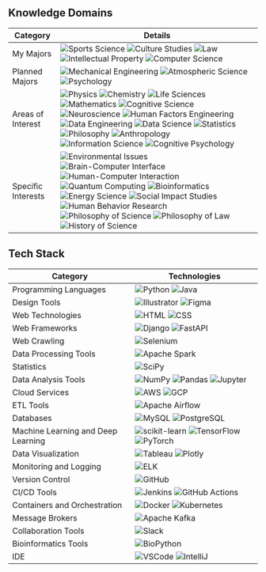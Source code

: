 ## Knowledge Domains

| **Category** | **Details** |
|--------------|-------------|
| My Majors | ![Sports Science](https://img.shields.io/badge/Sports%20Science-A8E1DB?style=flat-square) ![Culture Studies](https://img.shields.io/badge/Culture%20Studies-A8E1DB?style=flat-square) ![Law](https://img.shields.io/badge/Law-A8E1DB?style=flat-square) ![Intellectual Property](https://img.shields.io/badge/Intellectual%20Property-A8E1DB?style=flat-square) ![Computer Science](https://img.shields.io/badge/Computer%20Science-A8E1DB?style=flat-square) |
| Planned Majors | ![Mechanical Engineering](https://img.shields.io/badge/Mechanical%20Engineering-130613?style=flat-square) ![Atmospheric Science](https://img.shields.io/badge/Atmospheric%20Science-130613?style=flat-square) ![Psychology](https://img.shields.io/badge/Psychology-130613?style=flat-square) |
| Areas of Interest | ![Physics](https://img.shields.io/badge/Physics-FFFFFF?style=flat-square&color=FFFFFF) ![Chemistry](https://img.shields.io/badge/Chemistry-FFFFFF?style=flat-square&color=FFFFFF) ![Life Sciences](https://img.shields.io/badge/Life%20Sciences-FFFFFF?style=flat-square&color=FFFFFF) ![Mathematics](https://img.shields.io/badge/Mathematics-FFFFFF?style=flat-square&color=FFFFFF) ![Cognitive Science](https://img.shields.io/badge/Cognitive%20Science-FFFFFF?style=flat-square&color=FFFFFF) ![Neuroscience](https://img.shields.io/badge/Neuroscience-FFFFFF?style=flat-square&color=FFFFFF) ![Human Factors Engineering](https://img.shields.io/badge/Human%20Factors%20Engineering-FFFFFF?style=flat-square&color=FFFFFF) ![Data Engineering](https://img.shields.io/badge/Data%20Engineering-FFFFFF?style=flat-square&color=FFFFFF) ![Data Science](https://img.shields.io/badge/Data%20Science-FFFFFF?style=flat-square&color=FFFFFF) ![Statistics](https://img.shields.io/badge/Statistics-FFFFFF?style=flat-square&color=FFFFFF) ![Philosophy](https://img.shields.io/badge/Philosophy-FFFFFF?style=flat-square&color=FFFFFF) ![Anthropology](https://img.shields.io/badge/Anthropology-FFFFFF?style=flat-square&color=FFFFFF) ![Information Science](https://img.shields.io/badge/Information%20Science-FFFFFF?style=flat-square&color=FFFFFF) ![Cognitive Psychology](https://img.shields.io/badge/Cognitive%20Psychology-FFFFFF?style=flat-square&color=FFFFFF) |
| Specific Interests | ![Environmental Issues](https://img.shields.io/badge/Environmental%20Issues-FFFFFF?style=flat-square&color=FFFFFF) ![Brain-Computer Interface](https://img.shields.io/badge/Brain--Computer%20Interface-FFFFFF?style=flat-square&color=FFFFFF) ![Human-Computer Interaction](https://img.shields.io/badge/Human--Computer%20Interaction-FFFFFF?style=flat-square&color=FFFFFF) ![Quantum Computing](https://img.shields.io/badge/Quantum%20Computing-FFFFFF?style=flat-square&color=FFFFFF) ![Bioinformatics](https://img.shields.io/badge/Bioinformatics-FFFFFF?style=flat-square&color=FFFFFF) ![Energy Science](https://img.shields.io/badge/Energy%20Science-FFFFFF?style=flat-square&color=FFFFFF) ![Social Impact Studies](https://img.shields.io/badge/Social%20Impact%20Studies-FFFFFF?style=flat-square&color=FFFFFF) ![Human Behavior Research](https://img.shields.io/badge/Human%20Behavior%20Research-FFFFFF?style=flat-square&color=FFFFFF) ![Philosophy of Science](https://img.shields.io/badge/Philosophy%20of%20Science-FFFFFF?style=flat-square&color=FFFFFF) ![Philosophy of Law](https://img.shields.io/badge/Philosophy%20of%20Law-FFFFFF?style=flat-square&color=FFFFFF) ![History of Science](https://img.shields.io/badge/History%20of%20Science-FFFFFF?style=flat-square&color=FFFFFF) |

## Tech Stack

| **Category** | **Technologies** |
|--------------|-------------------|
| Programming Languages | ![Python](https://img.shields.io/badge/Python-A8E1DB?style=flat-square&logo=Python&logoColor=white) ![Java](https://img.shields.io/badge/Java-130613?style=flat-square&logo=Java&logoColor=white) |
| Design Tools | ![Illustrator](https://img.shields.io/badge/Illustrator-FFFFFF?style=flat-square&logo=Adobe-Illustrator&logoColor=130613) ![Figma](https://img.shields.io/badge/Figma-FFFFFF?style=flat-square&logo=Figma&logoColor=130613) |
| Web Technologies | ![HTML](https://img.shields.io/badge/HTML-FFFFFF?style=flat-square&logo=HTML5&logoColor=130613) ![CSS](https://img.shields.io/badge/CSS-FFFFFF?style=flat-square&logo=CSS3&logoColor=130613) |
| Web Frameworks | ![Django](https://img.shields.io/badge/Django-A8E1DB?style=flat-square&logo=Django&logoColor=white) ![FastAPI](https://img.shields.io/badge/FastAPI-130613?style=flat-square&logo=FastAPI&logoColor=white) |
| Web Crawling | ![Selenium](https://img.shields.io/badge/Selenium-A8E1DB?style=flat-square&logo=Selenium&logoColor=white) |
| Data Processing Tools | ![Apache Spark](https://img.shields.io/badge/Apache%20Spark-A8E1DB?style=flat-square&logo=Apache-Spark&logoColor=white) |
| Statistics | ![SciPy](https://img.shields.io/badge/SciPy-130613?style=flat-square&logo=SciPy&logoColor=white) |
| Data Analysis Tools | ![NumPy](https://img.shields.io/badge/NumPy-A8E1DB?style=flat-square&logo=NumPy&logoColor=white) ![Pandas](https://img.shields.io/badge/Pandas-130613?style=flat-square&logo=Pandas&logoColor=white) ![Jupyter](https://img.shields.io/badge/Jupyter-A8E1DB?style=flat-square&logo=Jupyter&logoColor=white) |
| Cloud Services | ![AWS](https://img.shields.io/badge/AWS-232F3E?style=flat-square&logo=Amazon-AWS&logoColor=white) ![GCP](https://img.shields.io/badge/GCP-4285F4?style=flat-square&logo=Google-Cloud&logoColor=white) |
| ETL Tools | ![Apache Airflow](https://img.shields.io/badge/Apache%20Airflow-130613?style=flat-square&logo=Apache-Airflow&logoColor=white) |
| Databases | ![MySQL](https://img.shields.io/badge/MySQL-A8E1DB?style=flat-square&logo=MySQL&logoColor=white) ![PostgreSQL](https://img.shields.io/badge/PostgreSQL-A8E1DB?style=flat-square&logo=PostgreSQL&logoColor=white) |
| Machine Learning and Deep Learning | ![scikit-learn](https://img.shields.io/badge/scikit--learn-130613?style=flat-square&logo=scikit-learn&logoColor=white) ![TensorFlow](https://img.shields.io/badge/TensorFlow-130613?style=flat-square&logo=TensorFlow&logoColor=white) ![PyTorch](https://img.shields.io/badge/PyTorch-130613?style=flat-square&logo=PyTorch&logoColor=white) |
| Data Visualization | ![Tableau](https://img.shields.io/badge/Tableau-A8E1DB?style=flat-square&logo=Tableau&logoColor=white) ![Plotly](https://img.shields.io/badge/Plotly-A8E1DB?style=flat-square&logo=Plotly&logoColor=white) |
| Monitoring and Logging | ![ELK](https://img.shields.io/badge/ELK-A8E1DB?style=flat-square&logo=Elastic-Stack&logoColor=white) |
| Version Control | ![GitHub](https://img.shields.io/badge/GitHub-A8E1DB?style=flat-square&logo=GitHub&logoColor=white) |
| CI/CD Tools | ![Jenkins](https://img.shields.io/badge/Jenkins-130613?style=flat-square&logo=Jenkins&logoColor=white) ![GitHub Actions](https://img.shields.io/badge/GitHub%20Actions-130613?style=flat-square&logo=GitHub-Actions&logoColor=white) |
| Containers and Orchestration | ![Docker](https://img.shields.io/badge/Docker-A8E1DB?style=flat-square&logo=Docker&logoColor=white) ![Kubernetes](https://img.shields.io/badge/Kubernetes-A8E1DB?style=flat-square&logo=Kubernetes&logoColor=white) |
| Message Brokers | ![Apache Kafka](https://img.shields.io/badge/Apache%20Kafka-A8E1DB?style=flat-square&logo=Apache-Kafka&logoColor=white) |
| Collaboration Tools | ![Slack](https://img.shields.io/badge/Slack-FFFFFF?style=flat-square&logo=Slack&logoColor=130613) |
| Bioinformatics Tools | ![BioPython](https://img.shields.io/badge/BioPython-A8E1DB?style=flat-square&logo=Biopython&logoColor=white) |
| IDE | ![VSCode](https://img.shields.io/badge/VSCode-FFFFFF?style=flat-square&logo=Visual-Studio-Code&logoColor=130613) ![IntelliJ](https://img.shields.io/badge/IntelliJ-FFFFFF?style=flat-square&logo=IntelliJ-IDEA&logoColor=130613) |
